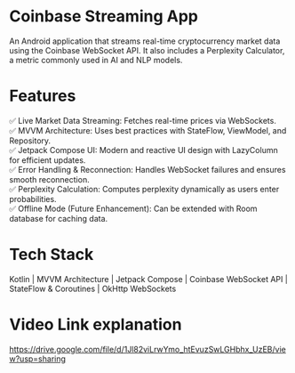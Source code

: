 # Coinbase Streaming App
An Android application that streams real-time cryptocurrency market data using the Coinbase WebSocket API.
It also includes a Perplexity Calculator, a metric commonly used in AI and NLP models.

# Features
✅ Live Market Data Streaming: Fetches real-time prices via WebSockets. <br />
✅ MVVM Architecture: Uses best practices with StateFlow, ViewModel, and Repository.  <br />
✅ Jetpack Compose UI: Modern and reactive UI design with LazyColumn for efficient updates.  <br />
✅ Error Handling & Reconnection: Handles WebSocket failures and ensures smooth reconnection.  <br />
✅ Perplexity Calculation: Computes perplexity dynamically as users enter probabilities.  <br />
✅ Offline Mode (Future Enhancement): Can be extended with Room database for caching data.  <br />

# Tech Stack
Kotlin | MVVM Architecture | Jetpack Compose | Coinbase WebSocket API | StateFlow & Coroutines | OkHttp WebSockets 

# Video Link explanation
https://drive.google.com/file/d/1Jl82viLrwYmo_htEvuzSwLGHbhx_UzEB/view?usp=sharing
